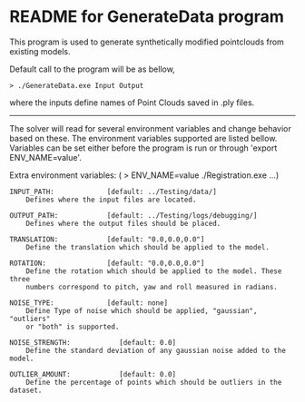# README for GenerateData program

This program is used to generate synthetically modified pointclouds from
existing models.

Default call to the program will be as bellow,

    > ./GenerateData.exe Input Output

where the inputs define names of Point Clouds saved in .ply files.

----------------------------------------------------------------------------
The solver will read for several environment variables and change behavior
based on these. The environment variables supported are listed bellow. Variables
can be set either before the program is run or through 'export ENV_NAME=value'.

Extra environment variables: ( > ENV_NAME=value ./Registration.exe ...)

    INPUT_PATH:             [default: ../Testing/data/]  
        Defines where the input files are located.

    OUTPUT_PATH:            [default: ../Testing/logs/debugging/]  
        Defines where the output files should be placed.

    TRANSLATION:            [default: "0.0,0.0,0.0"]
        Define the translation which should be applied to the model.

    ROTATION:               [default: "0.0,0.0,0.0"]
        Define the rotation which should be applied to the model. These three  
        numbers correspond to pitch, yaw and roll measured in radians.

    NOISE_TYPE:             [default: none]
        Define Type of noise which should be applied, "gaussian", "outliers"
        or "both" is supported.

    NOISE_STRENGTH:            [default: 0.0]
        Define the standard deviation of any gaussian noise added to the model.

    OUTLIER_AMOUNT:            [default: 0.0]
        Define the percentage of points which should be outliers in the dataset.
